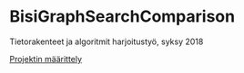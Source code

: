 # BisiGraphSearchComparison
Tietorakenteet ja algoritmit harjoitustyö, syksy 2018

[Projektin määrittely](https://github.com/obisi/BisiGraphSearchComparison/blob/master/dokumentaatio/projektinmäärittely.md)
